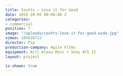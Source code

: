 ```yaml
---
title: Coutts — Lose it for Good
date: 2016-10-05 00:00:00 Z
categories:
- commercial
position: 7
image: "/uploads/coutts-lose-it-for-good-wide.jpg"
vimeo: 185626712
director: Pip
production-company: Agile Films
equipment: Arri Alexa Mini + Sony A7S II
layout: project

is-shown: true
---
```


